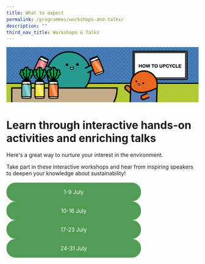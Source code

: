 ```yaml
---
title: What to expect
permalink: /programmes/workshops-and-talks/
description: ""
third_nav_title: Workshops & Talks
---
```

<style>
	
	.btn-link-wrapper {
		flex-wrap: wrap;
		margin-top: 16px;
		width: 70%;
	}
	
	@media screen and (max-width: 768px) {
		.btn-link-wrapper {
			width: 100%;
		}
	}
	
	.btn-link {
		text-align: center;
		display: block;
		color: white !important;
		background-color: #529c56;
		text-decoration: none !important;
		padding: 16px 0;
		border-radius: 24px;
		margin-bottom: 0 !important;
	}
	
</style>

![](/images/Programmes/banner-workshop-talks-4.png)

# Learn through interactive hands-on activities and enriching talks 
Here's a great way to nurture your interest in the environment.

Take part in these interactive workshops and hear from inspiring speakers to deepen your knowledge about sustainability!

<div class="row btn-link-wrapper">
	<div class="col is-half">
		<a class="btn-link" href="1-9-july">1-9 July</a>	
	</div>
	<div class="col is-half">
		<a class="btn-link" href="10-16-july">10-16 July</a>
	</div>
	<div class="col is-half">
		<a class="btn-link" href="17-23-july">17-23 July</a>
	</div>
	<div class="col is-half">
		<a class="btn-link" href="24-31-july">24-31 July</a>
	</div>
</div>